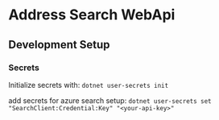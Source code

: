 # Address Search WebApi

## Development Setup

### Secrets

Initialize secrets with:
`dotnet user-secrets init`

add secrets for azure search setup:
`dotnet user-secrets set "SearchClient:Credential:Key" "<your-api-key>"`
